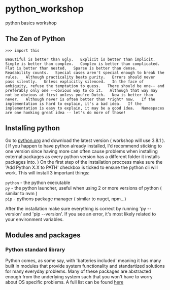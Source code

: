 # python_workshop
python basics workshop

## The Zen of Python
  `>>> import this`

  `Beautiful is better than ugly.  
  Explicit is better than implicit.  
  Simple is better than complex.  
  Complex is better than complicated.  
  Flat is better than nested.  
  Sparse is better than dense.  
  Readability counts.  
  Special cases aren't special enough to break the rules.  
  Although practicality beats purity.  
  Errors should never pass silently.  
  Unless explicitly silenced.  
  In the face of ambiguity, refuse the temptation to guess.  
  There should be one-- and preferably only one --obvious way to do it.  
  Although that way may not be obvious at first unless you're Dutch.  
  Now is better than never.  
  Although never is often better than *right* now.  
  If the implementation is hard to explain, it's a bad idea.  
  If the implementation is easy to explain, it may be a good idea.  
  Namespaces are one honking great idea -- let's do more of those!`  

## Installing python
  Go to [python.org](https://www.python.org/downloads/release/python-381/) and download the latest version ( workshop will use 3.8.1 ). ( If you happen to have python already installed, I'd recommend sticking to one version since having more can often cause problems when installing external packages as every python version has a different folder it installs packages into. ) On the first step of the installation proccess make sure the 'Add Python X.X to PATH' checkbox is ticked to ensure the python cli will work. This will install 3 important things:
  
  `python` - the python executable  
  `py` - the python launcher, useful when using 2 or more versions of python ( similar to nvm )  
  `pip` - pythons package manager ( similar to nuget, npm...)  
  
   After the installation make sure everything is correct by running 'py --version' and 'pip --version'. If you see an error, it's most likely related to your environment variables.

## Modules and packages
  ### Python standard library
  Python comes, as some say, with 'batteries included' meaning it has many built in modules that provide system functionality and standartized solutions for many everyday problems. Many of these packages are abstracted enough from the underlying system such that you won't have to worry about OS specific problems. A full list
  can be found [here](https://docs.python.org/3/library/)